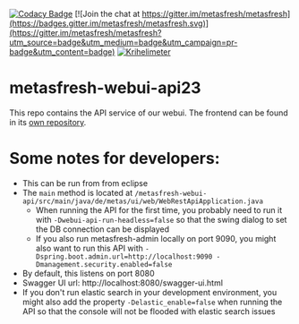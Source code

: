 [![Codacy Badge](https://api.codacy.com/project/badge/Grade/39f7f2f16c634233aae159c219169b7b)](https://www.codacy.com/app/metasfresh/metasfresh-webui?utm_source=github.com&amp;utm_medium=referral&amp;utm_content=metasfresh/metasfresh-webui&amp;utm_campaign=Badge_Grade)
[![Join the chat at https://gitter.im/metasfresh/metasfresh](https://badges.gitter.im/metasfresh/metasfresh.svg)](https://gitter.im/metasfresh/metasfresh?utm_source=badge&utm_medium=badge&utm_campaign=pr-badge&utm_content=badge)
[![Krihelimeter](http://krihelinator.xyz/badge/metasfresh/metasfresh-webui-api)](http://krihelinator.xyz)

# metasfresh-webui-api23

This repo contains the API service of our webui. The frontend can be found in its [own repository](https://github.com/metasfresh/metasfresh-webui-frontend).

# Some notes for developers:

* This can be run from from eclipse
* The `main` method is located at `/metasfresh-webui-api/src/main/java/de/metas/ui/web/WebRestApiApplication.java`
  * When running the API for the first time, you probably need to run it with `-Dwebui-api-run-headless=false` so that the swing dialog to set the DB connection can be displayed
  * If you also run metasfresh-admin locally on port 9090, you might also want to run this API with `-Dspring.boot.admin.url=http://localhost:9090 -Dmanagement.security.enabled=false`
* By default, this listens on port 8080
* Swagger UI url: http://localhost:8080/swagger-ui.html
* If you don't run elastic search in your development environment, you might also add the property `-Delastic_enable=false` when running the API so that the console will not be flooded with elastic search issues

